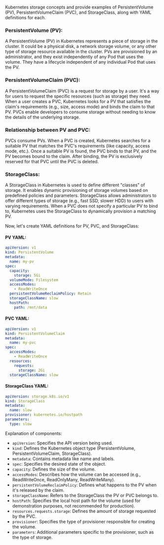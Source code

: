 Kubernetes storage concepts and provide examples of PersistentVolume (PV), PersistentVolumeClaim (PVC), and 
StorageClass, along with YAML definitions for each.

### PersistentVolume (PV):
A PersistentVolume (PV) in Kubernetes represents a piece of storage in the cluster. It could be a physical disk, a network storage volume, or any other type of storage resource available in the cluster. PVs are provisioned by an administrator, and they exist independently of any Pod that uses the volume. They have a lifecycle independent of any individual Pod that uses the PV.

### PersistentVolumeClaim (PVC):
A PersistentVolumeClaim (PVC) is a request for storage by a user. It's a way for users to request the specific resources (such as storage) they need. When a user creates a PVC, Kubernetes looks for a PV that satisfies the claim's requirements (e.g., size, access mode) and binds the claim to that PV. PVCs enable developers to consume storage without needing to know the details of the underlying storage.

### Relationship between PV and PVC:
PVCs consume PVs. When a PVC is created, Kubernetes searches for a suitable PV that matches the PVC's requirements (like capacity, access mode, etc.). Once a suitable PV is found, the PVC binds to that PV, and the PV becomes bound to the claim. After binding, the PV is exclusively reserved for that PVC until the PVC is deleted.

### StorageClass:
A StorageClass in Kubernetes is used to define different "classes" of storage. It enables dynamic provisioning of storage volumes based on predefined policies and parameters. StorageClass allows administrators to offer different types of storage (e.g., fast SSD, slower HDD) to users with varying requirements. When a PVC does not specify a particular PV to bind to, Kubernetes uses the StorageClass to dynamically provision a matching PV.

Now, let's create YAML definitions for PV, PVC, and StorageClass:

#### PV YAML:
```yaml
apiVersion: v1
kind: PersistentVolume
metadata:
  name: my-pv
spec:
  capacity:
    storage: 5Gi
  volumeMode: Filesystem
  accessModes:
    - ReadWriteOnce
  persistentVolumeReclaimPolicy: Retain
  storageClassName: slow
  hostPath:
    path: /mnt/data
```

#### PVC YAML:
```yaml
apiVersion: v1
kind: PersistentVolumeClaim
metadata:
  name: my-pvc
spec:
  accessModes:
    - ReadWriteOnce
  resources:
    requests:
      storage: 2Gi
  storageClassName: slow
```

#### StorageClass YAML:
```yaml
apiVersion: storage.k8s.io/v1
kind: StorageClass
metadata:
  name: slow
provisioner: kubernetes.io/hostpath
parameters:
  type: slow
```

Explanation of components:
- `apiVersion`: Specifies the API version being used.
- `kind`: Defines the Kubernetes object type (PersistentVolume, PersistentVolumeClaim, StorageClass).
- `metadata`: Contains metadata like name and labels.
- `spec`: Specifies the desired state of the object.
- `capacity`: Defines the size of the volume.
- `accessModes`: Describes how the volume can be accessed (e.g., ReadWriteOnce, ReadOnlyMany, ReadWriteMany).
- `persistentVolumeReclaimPolicy`: Defines what happens to the PV when it's released by the claim.
- `storageClassName`: Refers to the StorageClass the PV or PVC belongs to.
- `hostPath`: Specifies the local host path for the volume (used for demonstration purposes, not recommended for production).
- `resources.requests.storage`: Defines the amount of storage requested by the PVC.
- `provisioner`: Specifies the type of provisioner responsible for creating the volume.
- `parameters`: Additional parameters specific to the provisioner, such as the type of storage.
